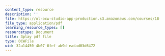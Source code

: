 ```yaml
---
content_type: resource
description: ''
file: https://ol-ocw-studio-app-production.s3.amazonaws.com/courses/18-01sc-single-variable-calculus-fall-2010/32a144504b070fefab9deadad03d6472_UBh66KVAJI.pdf
file_type: application/pdf
learning_resource_types: []
resourcetype: Document
title: 3play pdf file
type: OCWFile
uid: 32a14450-4b07-0fef-ab9d-eadad03d6472
---
```

